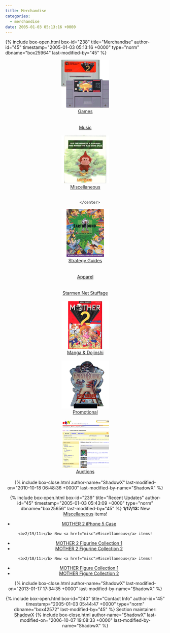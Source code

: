 ```yaml
---
title: Merchandise
categories:
  - merchandise
date: 2005-01-03 05:13:16 +0000
---
```

{% include box-open.html box-id="238" title="Merchandise" author-id="45" timestamp="2005-01-03 05:13:16 +0000" type="norm" dbname="box25964" last-modified-by="45" %}
<table1 />
		<center>
	<a href="games"><img src="carts.png" width="150" height="150" alt="Games" border="0" /></a><br />
		<a href="games">Games</a>
			<br /><br />
	<a href="music"><imgalphapng src="music.png" width="150" height="150" alt="Music" border="0" /></a><br />
		<a href="music">Music</a>
			<br /><br />
	<a href="misc"><img src="misc.png" width="150" height="150" alt="Miscellaneous" border="0" /></a><br />
		<a href="misc">Miscellaneous</a>
			<br /><br />

		</center>
<table2 />
		<center>
	<a href="guides"><img src="guides.png" width="150" height="150" alt="Strategy Guides" border="0" /></a><br />
		<a href="guides">Strategy Guides</a>
			<br /><br />
	<a href="apparel"><imgalphapng src="apparel.png" width="150" height="150" alt="Apparel" border="0" /></a><br />
		<a href="apparel">Apparel</a>
			<br /><br />
	<a href="smn"><imgalphapng src="smn.png" width="150" height="150" alt="Starmen.Net Stuffage" border="0" /></a><br />
		<a href="smn">Starmen.Net Stuffage</a>
			<br /><br />
		</center>

<table2 />
		<center>
	<a href="manga"><img src="manga.png" width="150" height="150" alt="Manga & Dojinshi" border="0" /></a><br />
		<a href="manga">Manga & Dojinshi</a>
			<br /><br />
	<a href="promotional"><img src="promotional.png" width="150" height="150" alt="Promotional" border="0" /></a><br />
		<a href="promotional">Promotional</a>
			<br /><br />
	<a href="auctions"><img src="auctions.png" width="150" height="150" alt="Auctions" border="0" /></a><br />
		<a href="auctions">Auctions</a>
			<br /><br />
		</center>
<table3 />
{% include box-close.html author-name="ShadowX" last-modified-on="2010-10-18 06:48:36 +0000" last-modified-by-name="ShadowX" %}

{% include box-open.html box-id="239" title="Recent Updates" author-id="45" timestamp="2005-01-03 05:43:09 +0000" type="norm" dbname="box25656" last-modified-by="45" %}
	<b>1/17/13:</b> New <a href="misc">Miscellaneous</a> items!
<ul>
<li><a href="http://starmen.net/merchandise/misc/m2iphone5case.php">MOTHER 2 iPhone 5 Case</a></li>
</ul>

	<b>2/19/11:</b> New <a href="misc">Miscellaneous</a> items!
<ul>
<li><a href="http://starmen.net/merchandise/misc/m2fc1.php">MOTHER 2 Figurine Collection 1</a></li>
<li><a href="http://starmen.net/merchandise/misc/m2fc2.php">MOTHER 2 Figurine Collection 2</a></li>
</ul>

	<b>2/10/11:</b> New <a href="misc">Miscellaneous</a> items!
<ul>
<li><a href="http://starmen.net/merchandise/misc/m1fc1.php">MOTHER Figure Collection 1</a></li>
<li><a href="http://starmen.net/merchandise/misc/m1fc2.php">MOTHER Figure Collection 2</a></li>
</ul>


{% include box-close.html author-name="ShadowX" last-modified-on="2013-01-17 17:34:35 +0000" last-modified-by-name="ShadowX" %}

{% include box-open.html box-id="240" title="Contact Info" author-id="45" timestamp="2005-01-03 05:44:47 +0000" type="norm" dbname="box42572" last-modified-by="45" %}
<table1 />
 Section maintainer:
<table2 />
 <a href="http://forum.starmen.net/?t=ppost&toi=45">ShadowX</a>
<table3 />
{% include box-close.html author-name="ShadowX" last-modified-on="2006-10-07 19:08:33 +0000" last-modified-by-name="ShadowX" %}
